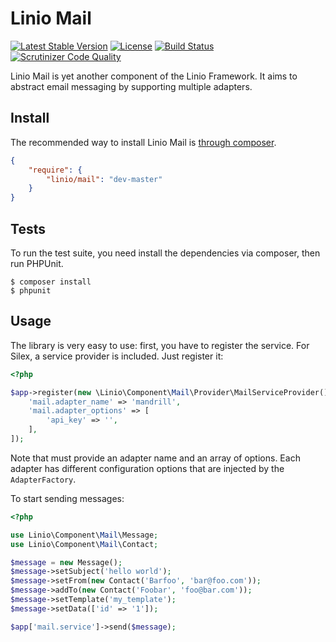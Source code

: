 Linio Mail
==========
[![Latest Stable Version](https://poser.pugx.org/linio/mail/v/stable.svg)](https://packagist.org/packages/linio/mail) [![License](https://poser.pugx.org/linio/mail/license.svg)](https://packagist.org/packages/linio/mail) [![Build Status](https://secure.travis-ci.org/LinioIT/mail.png)](http://travis-ci.org/LinioIT/mail) [![Scrutinizer Code Quality](https://scrutinizer-ci.com/g/LinioIT/mail/badges/quality-score.png?b=master)](https://scrutinizer-ci.com/g/LinioIT/mail/?branch=master)

Linio Mail is yet another component of the Linio Framework. It aims to
abstract email messaging by supporting multiple adapters.

Install
-------

The recommended way to install Linio Mail is [through composer](http://getcomposer.org).

```JSON
{
    "require": {
        "linio/mail": "dev-master"
    }
}
```

Tests
-----

To run the test suite, you need install the dependencies via composer, then
run PHPUnit.

    $ composer install
    $ phpunit

Usage
-----

The library is very easy to use: first, you have to register the service. For
Silex, a service provider is included. Just register it:

```php
<?php

$app->register(new \Linio\Component\Mail\Provider\MailServiceProvider(), [
    'mail.adapter_name' => 'mandrill',
    'mail.adapter_options' => [
        'api_key' => '',
    ],
]);

```

Note that must provide an adapter name and an array of options. Each adapter
has different configuration options that are injected by the `AdapterFactory`.

To start sending messages:

```php
<?php

use Linio\Component\Mail\Message;
use Linio\Component\Mail\Contact;

$message = new Message();
$message->setSubject('hello world');
$message->setFrom(new Contact('Barfoo', 'bar@foo.com'));
$message->addTo(new Contact('Foobar', 'foo@bar.com'));
$message->setTemplate('my_template');
$message->setData(['id' => '1']);

$app['mail.service']->send($message);

```
